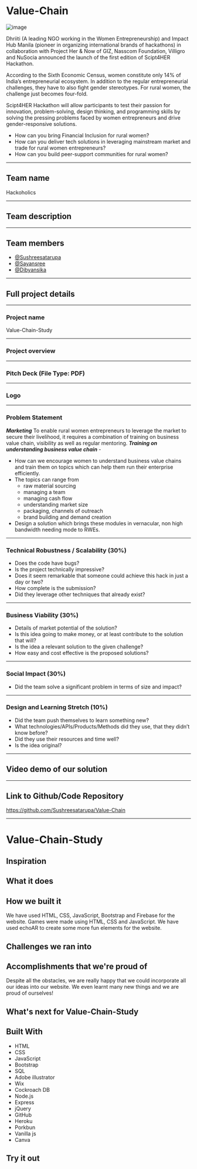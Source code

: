 # Value-Chain
![image](https://user-images.githubusercontent.com/64991656/135130597-ff82c68f-6073-4240-851b-453b93aa37c9.png)


Dhriiti (A leading NGO working in the Women Entrepreneurship) and Impact Hub Manila (pioneer in organizing international brands of hackathons) in collaboration with Project Her & Now of GIZ, Nasscom Foundation, Villigro and NuSocia announced the launch of the first edition of Scipt4HER Hackathon.

According to the Sixth Economic Census, women constitute only 14% of India’s entrepreneurial ecosystem. In addition to the regular entrepreneurial challenges, they have to also fight gender stereotypes. For rural women, the challenge just becomes four-fold.

Scipt4HER Hackathon will allow participants to test their passion for innovation, problem-solving, design thinking, and programming skills by solving the pressing problems faced by women entrepreneurs and drive gender-responsive solutions.

- How can you bring Financial Inclusion for rural women?
- How can you deliver tech solutions in leveraging mainstream market and trade for rural women entrepreneurs?
- How can you build peer-support communities for rural women?

--- 

## Team name
Hackoholics

---

## Team description

---

## Team members
- [@Sushreesatarupa](https://github.com/Sushreesatarupa)
- [@Sayansree](https://github.com/Sayansree)
- [@Dibyansika](https://github.com/Dibyansika)

---

## Full project details

---

### Project name
Value-Chain-Study

---

### Project overview

---

### Pitch Deck (File Type: PDF)

---

### Logo

---

### Problem Statement
 ***Marketing***
To enable rural women entrepreneurs to leverage the market to secure their livelihood, it requires a combination of training on business value chain, visibility as well as regular mentoring.
 ***Training on understanding business value chain*** - 
- How can we encourage women to understand business value chains and train them on topics which can help them run their enterprise efficiently. 
- The topics can range from 
  - raw material sourcing
  - managing a team
  - managing cash flow 
  - understanding market size 
  - packaging, channels of outreach 
  - brand building and demand creation
- Design a solution which brings these modules in vernacular, non high bandwidth needing mode to RWEs.

---

### Technical Robustness / Scalability (30%)
- Does the code have bugs? 
- Is the project technically impressive? 
- Does it seem remarkable that someone could achieve this hack in just a day or two? 
- How complete is the submission? 
- Did they leverage other techniques that already exist?

---

### Business Viability (30%)
- Details of market potential of the solution? 
- Is this idea going to make money, or at least contribute to the solution that will? 
- Is the idea a relevant solution to the given challenge? 
- How easy and cost effective is the proposed solutions?

---

### Social Impact (30%)
- Did the team solve a significant problem in terms of size and impact?

---

### Design and Learning Stretch (10%)
- Did the team push themselves to learn something new? 
- What technologies/APIs/Products/Methods did they use, that they didn’t know before? 
- Did they use their resources and time well? 
- Is the idea original?

---

## Video demo of our solution

---

## Link to Github/Code Repository
https://github.com/Sushreesatarupa/Value-Chain

---

# Value-Chain-Study

## Inspiration


## What it does


## How we built it
We have used HTML, CSS, JavaScript, Bootstrap and Firebase for the website. Games were made using HTML, CSS and JavaScript. We have used echoAR to create some more fun elements for the website.

## Challenges we ran into


## Accomplishments that we're proud of
Despite all the obstacles, we are really happy that we could incorporate all our ideas into our website. We even learnt many new things and we are proud of ourselves!

## What's next for Value-Chain-Study


## Built With
- HTML
- CSS
- JavaScript 
- Bootstrap
- SQL
- Adobe illustrator
- Wix
- Cockroach DB
- Node.js
- Express
- jQuery
- GitHub
- Heroku 
- Porkbun
- Vanilla js
- Canva

## Try it out

